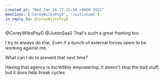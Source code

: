 ```yaml
---
created_at: "Wed Jan 26 17:15:58 +0000 2022"
mentions: ['CoreyWilksPsyD', 'JustinSaaS']
in_reply_to: @CoreyWilksPsyD
---
```


@CoreyWilksPsyD @JustinSaaS That's such a great framing too. 

I try to always do that. Even if a bunch of external forces seem to be working against me.

What can I do to prevent that next time?

Having that agency is incredibly empowering. It doesn't stop the bad stuff, but it does help break cycles